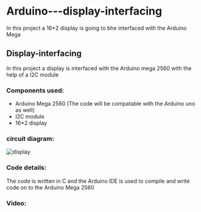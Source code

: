 # Arduino---display-interfacing
In this project a 16*2 display is going to bhe interfaced with the Arduino Mega

## Display-interfacing
In this project a display is interfaced with the Arduino mega 2560 with the help of a I2C module



### Components used:
* Arduino Mega 2560 (The code will be compatable with the Arduino uno as well)
* I2C module
* 16*2 display



### circuit diagram: 
![display](https://user-images.githubusercontent.com/86454491/187486518-2e38d84a-f4ca-4aa8-a0d1-14bcc4f787be.png)


### Code details:
The code is written in C and the Arduino IDE is used to compile and write code on to the Arduino Mega 2560 

### Video:
